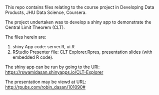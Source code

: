 
This repo contains files relating to the course project in Developing Data Products, JHU Data Science, Coursera.

The project undertaken was to develop a shiny app to demonstrate the Central Limit Theorem (CLT).

The files herein are:
1. shiny App code: server.R, ui.R
2. RStudio Presenter file: CLT Explorer.Rpres, presentation slides (with embedded R code).

The shiny app can be run by going to the URl: https://rswamidasan.shinyapps.io/CLT-Explorer

The presentation may be viewd at URL: http://rpubs.com/robin_dasan/101090#


